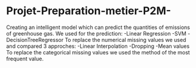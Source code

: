 # Projet-Preparation-metier-P2M-
Creating an intelligent model which can predict the quantities of emissions of greenhouse gas.
We used for the prediction:
  -Linear Regression
  -SVM
  -DecisionTreeRegressor
To replace the numerical missing values we used and compared 3 approches:
  -Linear Interpolation
  -Dropping
  -Mean values
To replace the categorical missing values we used the method of the most frequent value.  
  
  
